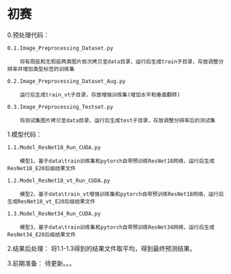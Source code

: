 # 初赛

0.预处理代码：

	0.1.Image_Preprocessing_Dataset.py

		将有瑕疵和无瑕疵两类图片依次拷贝至data目录，运行后生成train子目录，存放调整分辨率并增加类型标签的训练集
	
	0.2.Image_Preprocessing_Dataset_Aug.py

		运行后生成train_vt子目录，存放增强训练集(增加水平和垂直翻转)
	
	0.3.Image_Preprocessing_Testset.py

		将测试集图片拷贝至data目录，运行后生成test子目录，存放调整分辨率后的测试集

1.模型代码：

	1.1.Model_ResNet18_Run_CUDA.py

		模型1，基于data\train训练集和pytorch自带预训练ResNet18网络，运行后生成ResNet18_E20后缀结果文件
	
	1.2.Model_ResNet18_vt_Run_CUDA.py

		模型2，基于data\train_vt增强训练集和pytorch自带预训练ResNet18网络，运行后生成ResNet18_vt_E20后缀结果文件
	
	1.3.Model_ResNet34_Run_CUDA.py

		模型3，基于data\train训练集和pytorch自带预训练ResNet34网络，运行后生成ResNet34_E20后缀结果文件

2.结果后处理：
	将1.1-1.3得到的结果文件取平均，得到最终预测结果。

3.前期准备：
	待更新。。。
